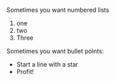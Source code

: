 Sometimes you want numbered lists

1. one
2. two
3. Three

Sometimes you want bullet points:

* Start a line with a star
* Profit!